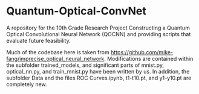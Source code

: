 # Quantum-Optical-ConvNet
A repository for the 10th Grade Research Project Constructing a Quantum Optical Convolutional Neural Network (QOCNN) and providing scripts that evaluate future feasibility.

Much of the codebase here is taken from https://github.com/mike-fang/imprecise_optical_neural_network. Modifications are contained within the subfolder trained_models, and significant parts of mnist.py, optical_nn.py, and train_mnist.py have been written by us. In addition, the subfolder Data and the files ROC Curves.ipynb, t1-t10.pt, and y1-y10.pt are completely new.
